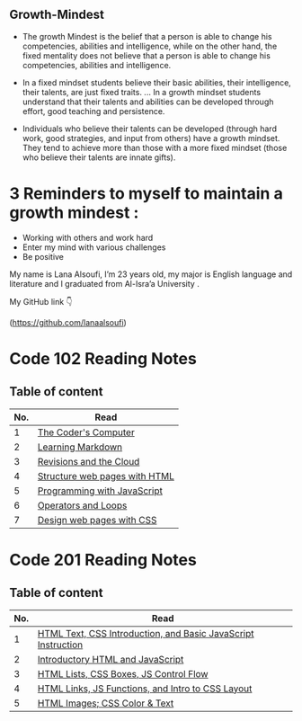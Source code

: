 
## Growth-Mindest
 * The growth Mindest is the belief that a person is able to change his competencies, abilities and intelligence, while on the other hand, the fixed mentality does not believe that a person is able to change his competencies, abilities and intelligence.

* In a fixed mindset students believe their basic abilities, their intelligence, their talents, are just fixed traits. ... In a growth mindset students understand that their talents and abilities can be developed through effort, good teaching and persistence.

* Individuals who believe their talents can be developed (through hard work, good strategies, and input from others) have a growth mindset. They tend to achieve more than those with a more fixed mindset (those who believe their talents are innate gifts).

# 3 Reminders to myself to maintain a growth mindest :
- Working with others and work hard 
- Enter my mind with various challenges 
- Be positive 

My name is Lana Alsoufi, I’m 23 years old,  my major is English language and literature and I graduated from Al-Isra’a University .

My GitHub link :point_down:

(https://github.com/lanaalsoufi)


# Code 102 Reading Notes
## Table of content 
|No.|Read|
|---|---|
|1|[The Coder's Computer](read1.md)
|2|[Learning Markdown](read2a.md)
|3|[Revisions and the Cloud](read2b.md)
|4|[Structure web pages with HTML](read3.md)
|5|[Programming with JavaScript](read4.md)
|6|[Operators and Loops](read5.md)
|7|[Design web pages with CSS](read6.md)


# Code 201 Reading Notes
## Table of content 
|No.|Read|
|---|---|
|1|[HTML Text, CSS Introduction, and Basic JavaScript Instruction](class-01.md)
|2|[Introductory HTML and JavaScript](class-02.md)
|3|[HTML Lists, CSS Boxes, JS Control Flow](class-03.md)
|4|[HTML Links, JS Functions, and Intro to CSS Layout](class-04.md)
|5|[HTML Images; CSS Color & Text](class-05.md)
